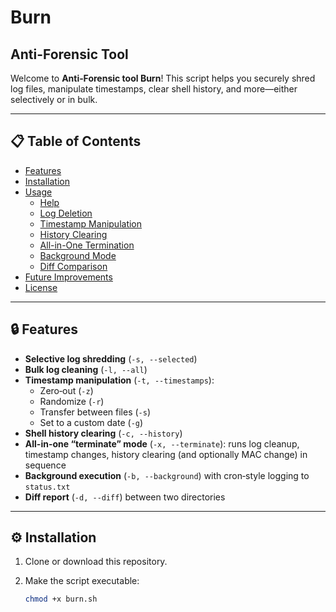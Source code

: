 # Burn

## Anti-Forensic Tool 



Welcome to **Anti‑Forensic tool Burn**! This script helps you securely shred log files, manipulate timestamps, clear shell history, and more—either selectively or in bulk.

---

## 📋 Table of Contents

- [Features](#-features)  
- [Installation](#-installation)  
- [Usage](#-usage)  
  - [Help](#help)  
  - [Log Deletion](#log-deletion)  
  - [Timestamp Manipulation](#timestamp-manipulation)  
  - [History Clearing](#history-clearing)  
  - [All-in-One Termination](#all-in-one-termination)  
  - [Background Mode](#background-mode)  
  - [Diff Comparison](#diff-comparison)  
- [Future Improvements](#-future-improvements)  
- [License](#-license)  

---

## 🔒 Features

- **Selective log shredding** (`-s, --selected`)  
- **Bulk log cleaning** (`-l, --all`)  
- **Timestamp manipulation** (`-t, --timestamps`):  
  - Zero‑out (`-z`)  
  - Randomize (`-r`)  
  - Transfer between files (`-s`)  
  - Set to a custom date (`-g`)  
- **Shell history clearing** (`-c, --history`)  
- **All-in-one “terminate” mode** (`-x, --terminate`): runs log cleanup, timestamp changes, history clearing (and optionally MAC change) in sequence  
- **Background execution** (`-b, --background`) with cron‑style logging to `status.txt`  
- **Diff report** (`-d, --diff`) between two directories  

---

## ⚙️ Installation

1. Clone or download this repository.  
2. Make the script executable:

   ```bash
   chmod +x burn.sh
